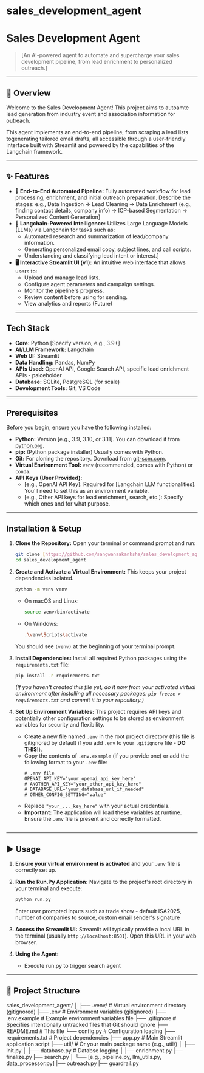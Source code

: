 # sales_development_agent
# Sales Development Agent 

> [An AI-powered agent to automate and supercharge your sales development pipeline, from lead enrichment to personalized outreach.]

---

## 🌟 Overview

Welcome to the Sales Development Agent! This project aims to autoamte lead generation from industry event and association information for outreach. 

This agent implements an end-to-end pipeline, from scraping a lead lists togenerating tailored email drafts, all accessible through a user-friendly interface built with Streamlit and powered by the capabilities of the Langchain framework.

---

## ✨ Features

* **🤖 End-to-End Automated Pipeline:** Fully automated workflow for lead processing, enrichment, and initial outreach preparation. Describe the stages: e.g., Data Ingestion -> Lead Cleaning -> Data Enrichment (e.g., finding contact details, company info) -> ICP-based Segmentation -> Personalized Content Generation]
* **🧠 Langchain-Powered Intelligence:** Utilizes Large Language Models (LLMs) via Langchain for tasks such as:
    * Automated research and summarization of lead/company information.
    * Generating personalized email copy, subject lines, and call scripts.
    * Understanding and classifying lead intent or interest.]
* **🖥️ Interactive Streamlit UI (v1):** An intuitive web interface that allows users to:
    * Upload and manage lead lists.
    * Configure agent parameters and campaign settings.
    * Monitor the pipeline's progress.
    * Review content before using for sending.
    * View analytics and reports (Future)
    ---

## Tech Stack

* **Core:** Python [Specify version, e.g., 3.9+]
* **AI/LLM Framework:** Langchain
* **Web UI:** Streamlit
* **Data Handling:** Pandas, NumPy
* **APIs Used:** OpenAI API, Google Search API, specific lead enrichment APIs - palceholder
* **Database:** SQLite, PostgreSQL (for scale)
* **Development Tools:** Git, VS Code

---
## Prerequisites

Before you begin, ensure you have the following installed:

* **Python:** Version [e.g., 3.9, 3.10, or 3.11]. You can download it from [python.org](https://www.python.org/).
* **pip:** (Python package installer) Usually comes with Python.
* **Git:** For cloning the repository. Download from [git-scm.com](https://git-scm.com/).
* **Virtual Environment Tool:** `venv` (recommended, comes with Python) or `conda`.
* **API Keys (User Provided):**
    * [e.g., OpenAI API Key]: Required for [Langchain LLM functionalities]. You'll need to set this as an environment variable.
    * [e.g., Other API keys for lead enrichment, search, etc.]: Specify which ones and for what purpose.
---

## Installation & Setup

1.  **Clone the Repository:**
    Open your terminal or command prompt and run:
    ```bash
    git clone [https://github.com/sangwanaakanksha/sales_development_agent.git](https://github.com/sangwanaakanksha/sales_development_agent.git)
    cd sales_development_agent
    ```

2.  **Create and Activate a Virtual Environment:**
    This keeps your project dependencies isolated.
    ```bash
    python -m venv venv
    ```
    * On macOS and Linux:
        ```bash
        source venv/bin/activate
        ```
    * On Windows:
        ```bash
        .\venv\Scripts\activate
        ```
    You should see `(venv)` at the beginning of your terminal prompt.

3.  **Install Dependencies:**
    Install all required Python packages using the `requirements.txt` file:
    ```bash
    pip install -r requirements.txt
    ```
    *(If you haven't created this file yet, do it now from your activated virtual environment after installing all necessary packages: `pip freeze > requirements.txt` and commit it to your repository.)*

4.  **Set Up Environment Variables:**
    This project requires API keys and potentially other configuration settings to be stored as environment variables for security and flexibility.
    * Create a new file named `.env` in the root project directory (this file is gitignored by default if you add `.env` to your `.gitignore` file - **DO THIS!**).
    * Copy the contents of `.env.example` (if you provide one) or add the following format to your `.env` file:
        ```env
        # .env file
        OPENAI_API_KEY="your_openai_api_key_here"
        # ANOTHER_API_KEY="your_other_api_key_here"
        # DATABASE_URL="your_database_url_if_needed"
        # OTHER_CONFIG_SETTING="value"
        ```
    * Replace `"your_..._key_here"` with your actual credentials.
    * **Important:** The application will load these variables at runtime. Ensure the `.env` file is present and correctly formatted.
    ```

---

## ▶️ Usage

1.  **Ensure your virtual environment is activated** and your `.env` file is correctly set up.

2.  **Run the Run.Py Application:**
    Navigate to the project's root directory in your terminal and execute:
    ```bash
    python run.py
    ```
    Enter user prompted inputs such as trade show - default ISA2025, number of companies to source, custom email sender's signature

3.  **Access the Streamlit UI:**
    Streamlit will typically provide a local URL in the terminal (usually `http://localhost:8501`). Open this URL in your web browser.

4.  **Using the Agent:**
    * Execute run.py to trigger search agent 

---

## 📂 Project Structure
sales_development_agent/
│
├── .venv/                       # Virtual environment directory (gitignored)
├── .env                         # Environment variables (gitignored)
├── .env.example                 # Example environment variables file
├── .gitignore                   # Specifies intentionally untracked files that Git should ignore
├── README.md                    # This file
└── config.py                    # Configuration loading
├── requirements.txt             # Project dependencies
├── app.py                       # Main Streamlit application script
├── util/                         # Or your main package name (e.g., util/)
│   ├── init.py
│   ├── database.py              # Databse logging
│   |── enrichment.py
    |── finalize.py
    |── search.py
  │   └── [e.g., pipeline.py, llm_utils.py, data_processor.py]
    |── outreach.py
    |── guardrail.py

